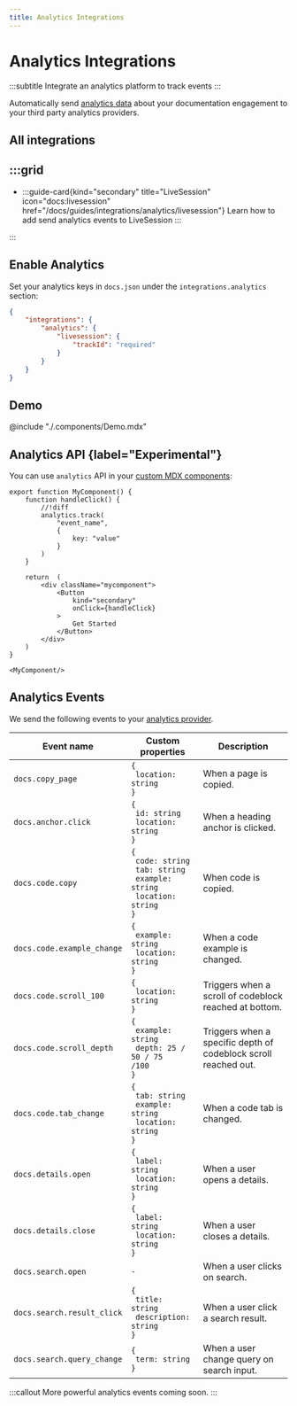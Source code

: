 ```yaml
---
title: Analytics Integrations
---
```


# Analytics Integrations
:::subtitle
Integrate an analytics platform to track events
:::

Automatically send [analytics data](https://livesession.io) about your documentation engagement to your third party analytics providers.

## All integrations
:::grid
- 
  - 
    :::guide-card{kind="secondary" title="LiveSession" icon="docs:livesession" href="/docs/guides/integrations/analytics/livesession"}
    Learn how to add send analytics events to LiveSession
    :::

:::

## Enable Analytics
Set your analytics keys in `docs.json` under the `integrations.analytics` section:
```json docs.json [descHead="Tip" desc="Sign up to [LiveSession](https://signup.livesession.io/signup/?source_id=xyd) to get your <code>trackId</code>."]
{
    "integrations": {
        "analytics": {
            "livesession": {
                "trackId": "required"
            }
        }
    }
}
```

## Demo
@include "./.components/Demo.mdx"

## Analytics API {label="Experimental"}
You can use `analytics` API in your [custom MDX components](/docs/guides/react-components):
```mdx [!scroll descHead="Info" desc="Note that <code>analytics</code> refers to a global variable."]
export function MyComponent() {
    function handleClick() {
        //!diff
        analytics.track(
            "event_name",
            {
                key: "value"
            }
        )
    }

    return  (
        <div className="mycomponent">
            <Button 
                kind="secondary" 
                onClick={handleClick}
            >
                Get Started
            </Button>
        </div>
    )
}

<MyComponent/>
```

## Analytics Events
We send the following events to your [analytics provider](/docs/guides/integrations/analytics/livesession).

| Event name           | Custom properties                                                                 | Description               |
|----------------------|------------------------------------------------------------------------------------|---------------------------|
| `docs.copy_page`       | <code class="json">{<br>&nbsp;location: string<br>}</code>                                            | When a page is copied.     |
| `docs.anchor.click`       | <code class="json">{<br>&nbsp;id: string<br>&nbsp;location: string<br>}</code>                                            | When a heading anchor is clicked.     |
| `docs.code.copy`       | <code class="json">{<br>&nbsp;code: string<br>&nbsp;tab: string<br>&nbsp;example: string<br>&nbsp;location: string<br>}</code> | When code is copied. |
| `docs.code.example_change` | <code class="json">{<br>&nbsp;example: string<br>&nbsp;location: string<br>}</code>                     | When a code example is changed. |
| `docs.code.scroll_100` | <code class="json">{<br>&nbsp;location: string<br>}</code>           | Triggers when a scroll of codeblock reached at bottom. |
| `docs.code.scroll_depth` | <code class="json">{<br>&nbsp;example: string<br>&nbsp;depth: 25 / 50 / 75 /100<br>}</code>            | Triggers when a specific depth of codeblock scroll reached out. |
| `docs.code.tab_change` | <code class="json">{<br>&nbsp;tab: string<br>&nbsp;example: string<br>&nbsp;location: string<br>}</code>          | When a code tab is changed. |
| `docs.details.open` | <code class="json">{<br>&nbsp;label: string<br>&nbsp;location: string<br>}</code>                     | When a user opens a details. |
| `docs.details.close` | <code class="json">{<br>&nbsp;label: string<br>&nbsp;location: string<br>}</code>                     | When a user closes a details. |
| `docs.search.open` | <code>-</code>                     | When a user clicks on search. |
| `docs.search.result_click` | <code class="json">{<br>&nbsp;title: string<br>&nbsp;description: string<br>}</code>                     | When a user click a search result. |
| `docs.search.query_change` | <code class="json">{<br>&nbsp;term: string<br>}</code>                     | When a user change query on search input. |

:::callout
More powerful analytics events coming soon.
:::